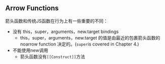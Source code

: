 ## Arrow Functions

箭头函数和传统JS函数在行为上有一些重要的不同：

* 没有 this，super，arguments，new.target bindings
  * this，super，arguments，new.target 的值是由最近的包裹箭头函数的 noarrow function 决定的。\(`super`is covered in Chapter 4.\)
* 不能使用new调用
  * 箭头函数没有`[[Construct]]`方法



